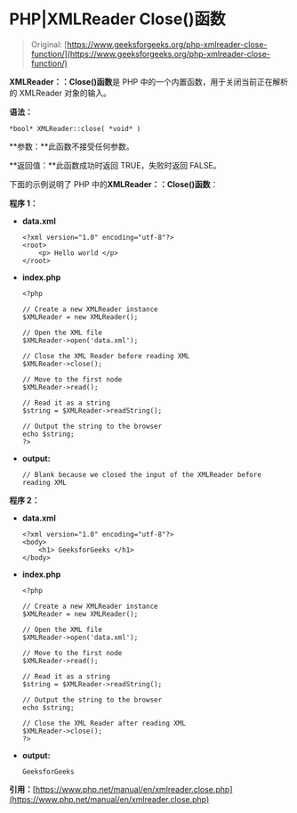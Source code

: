 # PHP|XMLReader Close()函数

> Original: [https://www.geeksforgeeks.org/php-xmlreader-close-function/](https://www.geeksforgeeks.org/php-xmlreader-close-function/)

**XMLReader：：Close()函数**是 PHP 中的一个内置函数，用于关闭当前正在解析的 XMLReader 对象的输入。

**语法：**

```
*bool* XMLReader::close( *void* )
```

**参数：**此函数不接受任何参数。

**返回值：**此函数成功时返回 TRUE，失败时返回 FALSE。

下面的示例说明了 PHP 中的**XMLReader：：Close()函数**：

**程序 1：**

*   **data.xml**

    ```
    <?xml version="1.0" encoding="utf-8"?>
    <root>
        <p> Hello world </p>
    </root>
    ```

*   **index.php**

    ```
    <?php

    // Create a new XMLReader instance
    $XMLReader = new XMLReader();

    // Open the XML file
    $XMLReader->open('data.xml');

    // Close the XML Reader before reading XML
    $XMLReader->close();

    // Move to the first node
    $XMLReader->read();

    // Read it as a string
    $string = $XMLReader->readString();

    // Output the string to the browser
    echo $string;
    ?>
    ```

*   **output:**

    ```
    // Blank because we closed the input of the XMLReader before reading XML
    ```

**程序 2：**

*   **data.xml**

    ```
    <?xml version="1.0" encoding="utf-8"?>
    <body>
        <h1> GeeksforGeeks </h1>
    </body>
    ```

*   **index.php**

    ```
    <?php

    // Create a new XMLReader instance
    $XMLReader = new XMLReader();

    // Open the XML file
    $XMLReader->open('data.xml');

    // Move to the first node
    $XMLReader->read();

    // Read it as a string
    $string = $XMLReader->readString();

    // Output the string to the browser
    echo $string;

    // Close the XML Reader after reading XML
    $XMLReader->close();
    ?>
    ```

*   **output:**

    ```
    GeeksforGeeks
    ```

**引用：**[https://www.php.net/manual/en/xmlreader.close.php](https://www.php.net/manual/en/xmlreader.close.php)